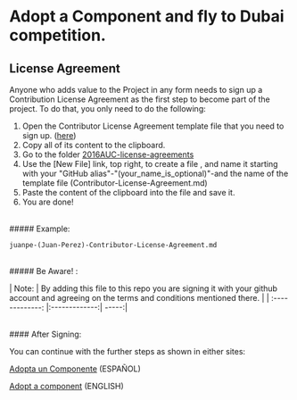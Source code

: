 # Adopt a Component and fly to Dubai competition.

## License Agreement 
Anyone who adds value to the Project in any form needs to sign up a Contribution License Agreement as the first step to become part of the project. To do that, you only need to do the following:
 
1. Open the Contributor License Agreement template file that you need to sign up.
([here](https://github.com/bitDubai/contribution-program/blob/master/license-agreements/Contributor-License-Agreement.md))
2. Copy all of its content to the clipboard. 
3. Go to the folder [2016AUC-license-agreements](https://github.com/gustl-arg/contribution-program/tree/master/license-agreements/2016AUC-license-agreements)
4. Use the [New File] link, top right, to create a file , and name it starting with your "GitHub alias"-"(your_name_is_optional)"-and the name of the template file (Contributor-License-Agreement.md)
5. Paste the content of the clipboard into the file and save it.
6. You are done!
<br>
##### Example: 

```shell
juanpe-(Juan-Perez)-Contributor-License-Agreement.md
```

<br>
##### Be Aware! : 

| Note:        | By adding this file to this repo you are signing it with your github account and agreeing on the terms and conditions mentioned there.            | 
| :-------------: |:-------------:| -----:|

<br>
#### After Signing: 

You can continue with the further steps as shown in either sites:

[Adopta un Componente](http://bitdubai.com/wp/adopta-un-componente) (ESPAÑOL)

[Adopt a component](http://bitdubai.com/wp/adopt-a-component) (ENGLISH)


